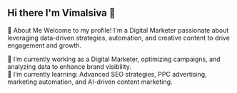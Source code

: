 ## Hi there I'm Vimalsiva 👋
🌟 About Me
Welcome to my profile! I'm a Digital Marketer passionate about leveraging data-driven strategies, automation, and creative content to drive engagement and growth.

🔭 I’m currently working as a Digital Marketer, optimizing campaigns, and analyzing data to enhance brand visibility.	
🌱 I’m currently learning: Advanced SEO strategies, PPC advertising, marketing automation, and AI-driven content marketing.	
